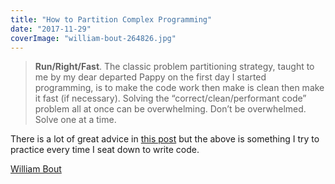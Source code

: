 ```yaml
---
title: "How to Partition Complex Programming"
date: "2017-11-29"
coverImage: "william-bout-264826.jpg"
---
```


> **Run/Right/Fast**. The classic problem partitioning strategy, taught to me by my dear departed Pappy on the first day I started programming, is to make the code work then make is clean then make it fast (if necessary). Solving the “correct/clean/performant code” problem all at once can be overwhelming. Don’t be overwhelmed. Solve one at a time.

There is a lot of great advice in [this post](https://www.facebook.com/notes/kent-beck/one-bite-at-a-time-partitioning-complexity/1716882961677894/) but the above is something I try to practice every time I seat down to write code.

[William Bout](https://unsplash.com/@williambout?utm_medium=referral&utm_campaign=photographer-credit&utm_content=creditBadge "Download free do whatever you want high-resolution photos from William Bout")

